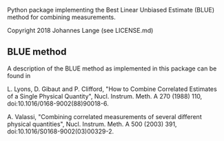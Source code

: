 Python package implementing the Best Linear Unbiased Estimate (BLUE) method for combining measurements.

Copyright 2018 Johannes Lange (see LICENSE.md)


## BLUE method

A description of the BLUE method as implemented in this package can be found in

L. Lyons, D. Gibaut and P. Clifford,
  "How to Combine Correlated Estimates of a Single Physical Quantity",
  Nucl. Instrum. Meth. A 270 (1988) 110,
  doi:10.1016/0168-9002(88)90018-6.

A. Valassi,
  "Combining correlated measurements of several different physical quantities",
  Nucl. Instrum. Meth. A 500 (2003) 391,
  doi:10.1016/S0168-9002(03)00329-2.

